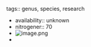 tags:: genus, species, research

- availability:: unknown
- nitrogener:: 70
- ![image.png](https://peach-geographical-bat-397.mypinata.cloud/ipfs/QmS2f48x7Z6R9epQJSgjTpHWMF6Nppcyu8vdiHwghdPc4Q)
-